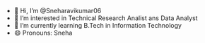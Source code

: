 - 👋 Hi, I’m @Sneharavikumar06 
- 👀 I’m interested in Technical Research Analist ans Data Analyst
- 🌱 I’m currently learning B.Tech in Information Technology
- 😄 Pronouns: Sneha

<!---
Sneharavikumar06/Sneharavikumar06 is a ✨ special ✨ repository because its `README.md` (this file) appears on your GitHub profile.
You can click the Preview link to take a look at your changes.
--->
